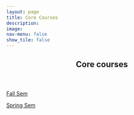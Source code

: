 ```yaml
---
layout: page
title: Core Courses
description: 
image: 
nav-menu: false
show_tile: false
---
```


<!-- Main -->
<div id="main" class="alt">

<!-- One -->
<section id="one">
	<div class="inner">
		<header class="major">
			<h1>Core courses</h1>
		</header>

<!-- Content -->
<p><a href="https://epdampiitb.github.io/p/courses/de/fallsem/falldelist.html">Fall Sem</a></p>

<p><a href="https://epdampiitb.github.io/p/courses/de/springsem/springdelist.html">Spring Sem</a></p>

